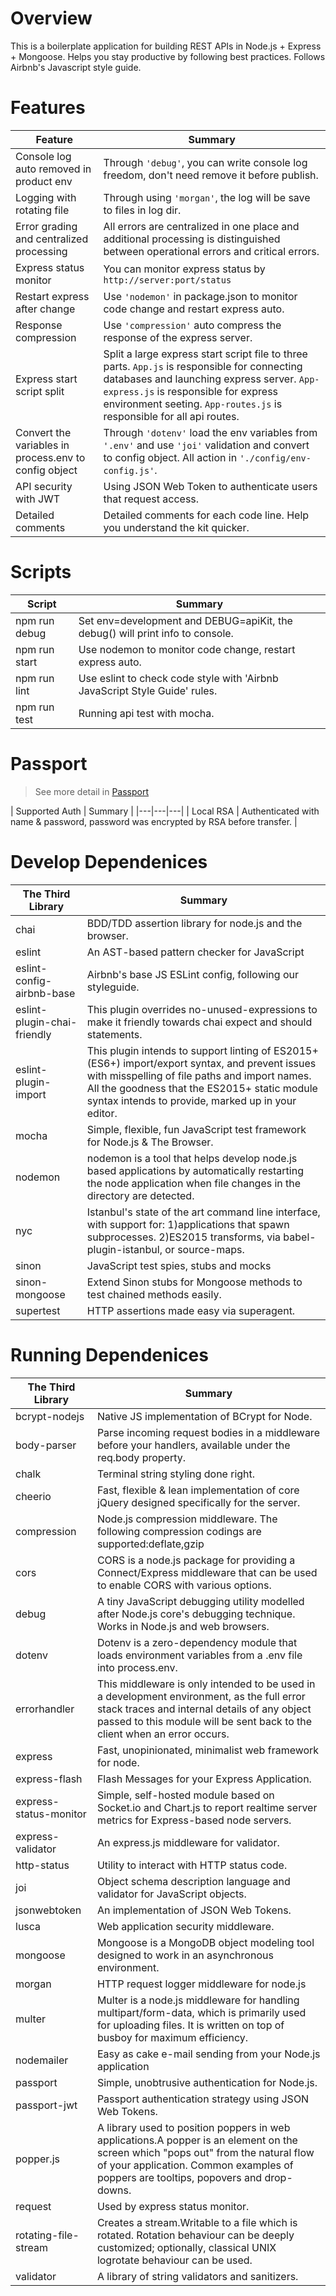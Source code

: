 # Overview

This is a boilerplate application for building REST APIs in Node.js + Express + Mongoose. Helps you stay productive by following best practices. Follows Airbnb's Javascript style guide.

# Features

| Feature | Summary |
|---|---|
|Console log auto removed in product env|Through `'debug'`, you can write console log freedom, don't need remove it before publish.|
|Logging with rotating file|Through using `'morgan'`, the log will be save to files in log dir.|
|Error grading and centralized processing|All errors are centralized in one place and additional processing is distinguished between operational errors and critical errors.|
|Express status monitor|You can monitor express status by `http://server:port/status`|
|Restart express after change|Use `'nodemon'` in package.json to monitor code change and restart express auto.|
|Response compression|Use `'compression'` auto compress the response of the express server. |
|Express start script split|Split a large express start script file to three parts. `App.js` is responsible for connecting databases and launching express server. `App-express.js` is responsible for express environment seeting. `App-routes.js` is responsible for all api routes. |
|Convert the variables in process.env to config object|Through `'dotenv'` load the env variables from `'.env'` and use `'joi'` validation and convert to config object. All action in `'./config/env-config.js'`. |
|API security with JWT|Using JSON Web Token to authenticate users that request access.|
|Detailed comments|Detailed comments for each code line. Help you understand the kit quicker.|

# Scripts

| Script | Summary |
|---|---|
|npm run debug|Set env=development and DEBUG=apiKit, the debug() will print info to console.|
|npm run start|Use nodemon to monitor code change, restart express auto.|
|npm run lint|Use eslint to check code style with 'Airbnb JavaScript Style Guide' rules.|
|npm run test|Running api test with mocha.|

# Passport

> See more detail in [Passport](/doc/passport.md)

| Supported Auth | Summary |
|---|---|---|
| Local RSA | Authenticated with name & password, password was encrypted by RSA before transfer. |

# Develop Dependenices

| The Third Library | Summary |
|---|---|
|chai|BDD/TDD assertion library for node.js and the browser. |
|eslint|An AST-based pattern checker for JavaScript|
|eslint-config-airbnb-base|Airbnb's base JS ESLint config, following our styleguide.|
|eslint-plugin-chai-friendly|This plugin overrides no-unused-expressions to make it friendly towards chai expect and should statements.|
|eslint-plugin-import|This plugin intends to support linting of ES2015+ (ES6+) import/export syntax, and prevent issues with misspelling of file paths and import names. All the goodness that the ES2015+ static module syntax intends to provide, marked up in your editor.|
|mocha|Simple, flexible, fun JavaScript test framework for Node.js & The Browser. |
|nodemon|nodemon is a tool that helps develop node.js based applications by automatically restarting the node application when file changes in the directory are detected.|
|nyc|Istanbul's state of the art command line interface, with support for: 1)applications that spawn subprocesses. 2)ES2015 transforms, via babel-plugin-istanbul, or source-maps.|
|sinon|JavaScript test spies, stubs and mocks|
|sinon-mongoose|Extend Sinon stubs for Mongoose methods to test chained methods easily.|
|supertest|HTTP assertions made easy via superagent.|

# Running Dependenices

| The Third Library | Summary |
|---|---|
|bcrypt-nodejs|Native JS implementation of BCrypt for Node. |
|body-parser|Parse incoming request bodies in a middleware before your handlers, available under the req.body property.|
|chalk|Terminal string styling done right.|
|cheerio|Fast, flexible & lean implementation of core jQuery designed specifically for the server.|
|compression|Node.js compression middleware. The following compression codings are supported:deflate,gzip|
|cors|CORS is a node.js package for providing a Connect/Express middleware that can be used to enable CORS with various options.|
|debug|A tiny JavaScript debugging utility modelled after Node.js core's debugging technique. Works in Node.js and web browsers.|
|dotenv|Dotenv is a zero-dependency module that loads environment variables from a .env file into process.env. |
|errorhandler|This middleware is only intended to be used in a development environment, as the full error stack traces and internal details of any object passed to this module will be sent back to the client when an error occurs.|
|express|Fast, unopinionated, minimalist web framework for node.|
|express-flash|Flash Messages for your Express Application.|
|express-status-monitor|Simple, self-hosted module based on Socket.io and Chart.js to report realtime server metrics for Express-based node servers.|
|express-validator|An express.js middleware for validator.|
|http-status|Utility to interact with HTTP status code.|
|joi|Object schema description language and validator for JavaScript objects.|
|jsonwebtoken|An implementation of JSON Web Tokens.|
|lusca|Web application security middleware.|
|mongoose|Mongoose is a MongoDB object modeling tool designed to work in an asynchronous environment.|
|morgan|HTTP request logger middleware for node.js|
|multer|Multer is a node.js middleware for handling multipart/form-data, which is primarily used for uploading files. It is written on top of busboy for maximum efficiency.|
|nodemailer|Easy as cake e-mail sending from your Node.js application|
|passport|Simple, unobtrusive authentication for Node.js.|
|passport-jwt|Passport authentication strategy using JSON Web Tokens.|
|popper.js|A library used to position poppers in web applications.A popper is an element on the screen which "pops out" from the natural flow of your application. Common examples of poppers are tooltips, popovers and drop-downs.|
|request|Used by express status monitor.|
|rotating-file-stream|Creates a stream.Writable to a file which is rotated. Rotation behaviour can be deeply customized; optionally, classical UNIX logrotate behaviour can be used.|
|validator|A library of string validators and sanitizers.|
